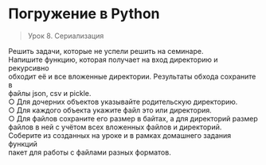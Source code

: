 # Погружение в Python                    
                                  
> Урок 8. Сериализация                     
                       
Решить задачи, которые не успели решить на семинаре.                           
Напишите функцию, которая получает на вход директорию и рекурсивно                   
обходит её и все вложенные директории. Результаты обхода сохраните в                 
файлы json, csv и pickle.                  
○ Для дочерних объектов указывайте родительскую директорию.                     
○ Для каждого объекта укажите файл это или директория.                  
○ Для файлов сохраните его размер в байтах, а для директорий размер                 
файлов в ней с учётом всех вложенных файлов и директорий.                
Соберите из созданных на уроке и в рамках домашнего задания функций                  
пакет для работы с файлами разных форматов.                                       
